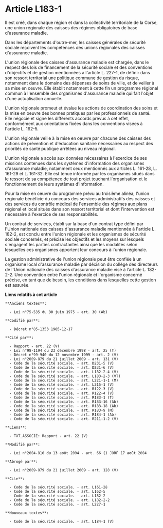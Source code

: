# Article L183-1

Il est créé, dans chaque région et dans la collectivité territoriale de la Corse, une union régionale des caisses des régimes
obligatoires de base d'assurance maladie. 

Dans les départements d'outre-mer, les caisses générales de sécurité sociale reçoivent les compétences des unions régionales
des caisses d'assurance maladie.

L'union régionale des caisses d'assurance maladie est chargée, dans le respect des lois de financement de la sécurité sociale
et des conventions d'objectifs et de gestion mentionnées à l'article L. 227-1, de définir dans son ressort territorial une
politique commune de gestion du risque, notamment dans le domaine des dépenses de soins de ville, et de veiller à sa mise en
oeuvre. Elle établit notamment à cette fin un programme régional commun à l'ensemble des organismes d'assurance maladie qui
fait l'objet d'une actualisation annuelle.

L'union régionale promeut et évalue les actions de coordination des soins et la mise en oeuvre des bonnes pratiques par les
professionnels de santé. Elle négocie et signe les différents accords prévus à cet effet, conformément aux orientations
fixées dans les conventions visées à l'article L. 162-5.

L'union régionale veille à la mise en oeuvre par chacune des caisses des actions de prévention et d'éducation sanitaire
nécessaires au respect des priorités de santé publique arrêtées au niveau régional.

L'union régionale a accès aux données nécessaires à l'exercice de ses missions contenues dans les systèmes d'information des
organismes d'assurance maladie, notamment ceux mentionnés aux articles L. 161-28, L. 161-29 et L. 161-32. Elle est tenue
informée par les organismes situés dans le ressort de sa compétence de tout projet touchant l'organisation et le
fonctionnement de leurs systèmes d'information. 

Pour la mise en oeuvre du programme prévu au troisième alinéa, l'union régionale bénéficie du concours des services
administratifs des caisses et des services du contrôle médical de l'ensemble des régimes aux plans régional et local situés
dans son ressort territorial et dont l'intervention est nécessaire à l'exercice de ses responsabilités. 

Un contrat de services, établi sur la base d'un contrat type défini par l'Union nationale des caisses d'assurance maladie
mentionnée à l'article L. 182-2, est conclu entre l'union régionale et les organismes de sécurité sociale concernés, et
précise les objectifs et les moyens sur lesquels s'engagent les parties contractantes ainsi que les modalités selon
lesquelles ces organismes apportent leur concours à l'union régionale. 

La gestion administrative de l'union régionale peut être confiée à un organisme local d'assurance maladie par décision du
collège des directeurs de l'Union nationale des caisses d'assurance maladie visé à l'article L. 182-2-2. Une convention entre
l'union régionale et l'organisme concerné précise, en tant que de besoin, les conditions dans lesquelles cette gestion est
assurée.

**Liens relatifs à cet article**

	**Anciens textes**:

	  - Loi n°75-535 du 30 juin 1975 - art. 30 (Ab)

	**Codifié par**:

	  - Décret n°85-1353 1985-12-17

	**Cité par**:

	  - Rapport - art. 22 (V)
	  - Loi n°98-1194 du 23 décembre 1998 - art. 25 (T)
	  - Décret n°99-940 du 12 novembre 1999 - art. 2 (V)
	  - Loi n°2009-879 du 21 juillet 2009 - art. 131 (V)
	  - Code de la sécurité sociale. - art. D231-5 (V)
	  - Code de la sécurité sociale. - art. D231-6 (V)
	  - Code de la sécurité sociale. - art. L182-2-4 (V)
	  - Code de la sécurité sociale. - art. L183-2-3 (VT)
	  - Code de la sécurité sociale. - art. L221-1-1 (M)
	  - Code de la sécurité sociale. - art. L315-1 (V)
	  - Code de la sécurité sociale. - art. R122-3 (V)
	  - Code de la sécurité sociale. - art. R122-4 (V)
	  - Code de la sécurité sociale. - art. R183-1 (T)
	  - Code de la sécurité sociale. - art. R183-16 (Ab)
	  - Code de la sécurité sociale. - art. R183-18 (Ab)
	  - Code de la sécurité sociale. - art. R183-9 (M)
	  - Code de la sécurité sociale. - art. R184-1 (Ab)
	  - Code de la sécurité sociale. - art. R211-1-2 (V)

	**Liens**:

	  - TXT_ASSOCIE: Rapport - art. 22 (V)

	**Modifié par**:

	  - Loi n°2004-810 du 13 août 2004 - art. 66 () JORF 17 août 2004

	**Abrogé par**:

	  - Loi n°2009-879 du 21 juillet 2009 - art. 128 (V)

	**Cite**:

	  - Code de la sécurité sociale. - art. L161-28
	  - Code de la sécurité sociale. - art. L162-5
	  - Code de la sécurité sociale. - art. L182-2
	  - Code de la sécurité sociale. - art. L182-2-2
	  - Code de la sécurité sociale. - art. L227-1

	**Nouveaux textes**:

	  - Code de la sécurité sociale. - art. L184-1 (V)
